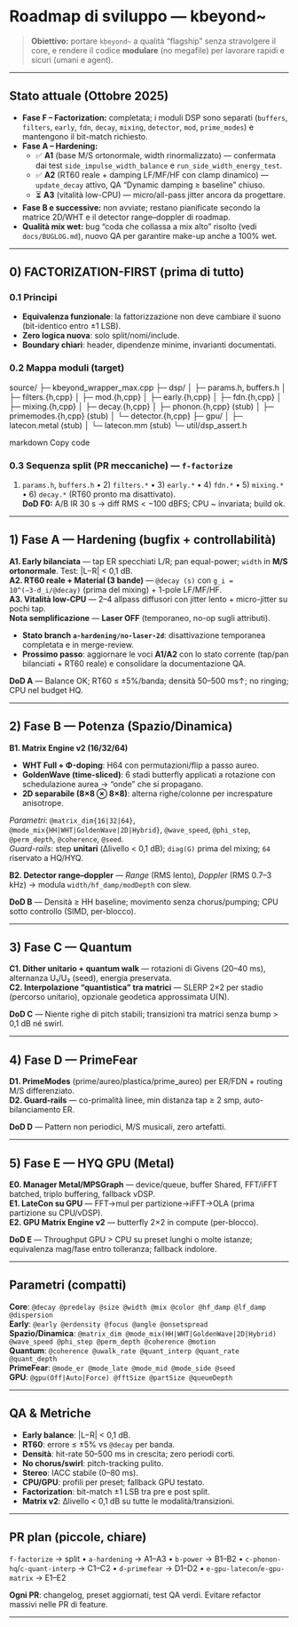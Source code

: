 # Roadmap di sviluppo — kbeyond~

> **Obiettivo:** portare `kbeyond~` a qualità “flagship” senza stravolgere il core, e rendere il codice **modulare** (no megafile) per lavorare rapidi e sicuri (umani e agent).

---

## Stato attuale (Ottobre 2025)

- **Fase F – Factorization:** completata; i moduli DSP sono separati (`buffers`, `filters`, `early`, `fdn`, `decay`, `mixing`, `detector`, `mod`, `prime_modes`) e mantengono il bit-match richiesto.
- **Fase A – Hardening:**
  - ✅ **A1** (base M/S ortonormale, width rinormalizzato) — confermata dai test `side_impulse_width_balance` e `run_side_width_energy_test`.
  - ✅ **A2** (RT60 reale + damping LF/MF/HF con clamp dinamico) — `update_decay` attivo, QA “Dynamic damping ≥ baseline” chiuso.
  - ⏳ **A3** (vitalità low-CPU) — micro/all-pass jitter ancora da progettare.
- **Fase B e successive:** non avviate; restano pianificate secondo la matrice 2D/WHT e il detector range–doppler di roadmap.
- **Qualità mix wet:** bug “coda che collassa a mix alto” risolto (vedi `docs/BUGLOG.md`), nuovo QA per garantire make-up anche a 100% wet.

---

## 0) FACTORIZATION-FIRST (prima di tutto)

### 0.1 Principi
- **Equivalenza funzionale**: la fattorizzazione non deve cambiare il suono (bit-identico entro ±1 LSB).
- **Zero logica nuova**: solo split/nomi/include.
- **Boundary chiari**: header, dipendenze minime, invarianti documentati.

### 0.2 Mappa moduli (target)
source/
├─ kbeyond_wrapper_max.cpp
├─ dsp/
│ ├─ params.h, buffers.h
│ ├─ filters.{h,cpp}
│ ├─ mod.{h,cpp}
│ ├─ early.{h,cpp}
│ ├─ fdn.{h,cpp}
│ ├─ mixing.{h,cpp}
│ ├─ decay.{h,cpp}
│ ├─ phonon.{h,cpp} (stub)
│ ├─ primemodes.{h,cpp} (stub)
│ └─ detector.{h,cpp}
├─ gpu/
│ ├─ latecon.metal (stub)
│ └─ latecon.mm (stub)
└─ util/dsp_assert.h

markdown
Copy code

### 0.3 Sequenza split (PR meccaniche) — `f-factorize`
1) `params.h`, `buffers.h` • 2) `filters.*` • 3) `early.*` • 4) `fdn.*` • 5) `mixing.*` • 6) `decay.*` (RT60 pronto ma disattivato).  
**DoD F0:** A/B IR 30 s → diff RMS < −100 dBFS; CPU ~ invariata; build ok.

---

## 1) Fase A — Hardening (bugfix + controllabilità)

**A1. Early bilanciata** — tap ER specchiati L/R; pan equal-power; `width` in **M/S ortonormale**. Test: |L−R| < 0,1 dB.  
**A2. RT60 reale + Material (3 bande)** — `@decay (s)` con `g_i = 10^(−3·d_i/@decay)` (prima del mixing) + 1-pole LF/MF/HF.  
**A3. Vitalità low-CPU** — 2–4 allpass diffusori con jitter lento + micro-jitter su pochi tap.  
**Nota semplificazione** — **Laser OFF** (temporaneo, no-op sugli attributi).
  - **Stato branch `a-hardening/no-laser-2d`**: disattivazione temporanea completata e in merge-review.
  - **Prossimo passo**: aggiornare le voci **A1/A2** con lo stato corrente (tap/pan bilanciati + RT60 reale) e consolidare la documentazione QA.

**DoD A** — Balance OK; RT60 ≤ ±5%/banda; densità 50–500 ms↑; no ringing; CPU nel budget HQ.

---

## 2) Fase B — Potenza (Spazio/Dinamica)

**B1. Matrix Engine v2 (16/32/**64**)**
- **WHT Full + Φ-doping**: H64 con permutazioni/flip a passo aureo.
- **GoldenWave (time-sliced)**: 6 stadi butterfly applicati a rotazione con schedulazione aurea → “onde” che si propagano.
- **2D separabile (8×8 ⊗ 8×8)**: alterna righe/colonne per increspature anisotrope.

*Parametri*: `@matrix_dim{16|32|64}`, `@mode_mix{HH|WHT|GoldenWave|2D|Hybrid}`, `@wave_speed`, `@phi_step`, `@perm_depth`, `@coherence`, `@seed`.  
*Guard-rails*: step **unitari** (Δlivello < 0,1 dB); `diag(G)` prima del mixing; `64` riservato a HQ/HYQ.

**B2. Detector range–doppler** — *Range* (RMS lento), *Doppler* (RMS 0.7–3 kHz) → modula `width/hf_damp/modDepth` con slew.

**DoD B** — Densità ≥ HH baseline; movimento senza chorus/pumping; CPU sotto controllo (SIMD, per-blocco).

---

## 3) Fase C — Quantum

**C1. Dither unitario + quantum walk** — rotazioni di Givens (20–40 ms), alternanza U₁/U₂ (seed), energia preservata.  
**C2. Interpolazione “quantistica” tra matrici** — SLERP 2×2 per stadio (percorso unitario), opzionale geodetica approssimata U(N).

**DoD C** — Niente righe di pitch stabili; transizioni tra matrici senza bump > 0,1 dB né swirl.

---

## 4) Fase D — PrimeFear

**D1. PrimeModes** (prime/aureo/plastica/prime_aureo) per ER/FDN + routing M/S differenziato.  
**D2. Guard-rails** — co-primalità linee, min distanza tap ≥ 2 smp, auto-bilanciamento ER.

**DoD D** — Pattern non periodici, M/S musicali, zero artefatti.

---

## 5) Fase E — HYQ GPU (Metal)

**E0. Manager Metal/MPSGraph** — device/queue, buffer Shared, FFT/iFFT batched, triplo buffering, fallback vDSP.  
**E1. LateCon su GPU** — FFT→mul per partizione→iFFT→OLA (prima partizione su CPU/vDSP).  
**E2. GPU Matrix Engine v2** — butterfly 2×2 in compute (per-blocco).

**DoD E** — Throughput GPU > CPU su preset lunghi o molte istanze; equivalenza mag/fase entro tolleranza; fallback indolore.

---

## Parametri (compatti)

**Core**: `@decay @predelay @size @width @mix @color @hf_damp @lf_damp @dispersion`  
**Early**: `@early @erdensity @focus @angle @onsetspread`  
**Spazio/Dinamica**: `@matrix_dim @mode_mix(HH|WHT|GoldenWave|2D|Hybrid) @wave_speed @phi_step @perm_depth @coherence @motion`  
**Quantum**: `@coherence @uwalk_rate @quant_interp @quant_rate @quant_depth`  
**PrimeFear**: `@mode_er @mode_late @mode_mid @mode_side @seed`  
**GPU**: `@gpu(Off|Auto|Force) @fftSize @partSize @queueDepth`

---

## QA & Metriche

- **Early balance**: |L−R| < 0,1 dB.  
- **RT60**: errore ≤ ±5% vs `@decay` per banda.  
- **Densità**: hit-rate 50–500 ms in crescita; zero periodi corti.  
- **No chorus/swirl**: pitch-tracking pulito.  
- **Stereo**: IACC stabile (0–80 ms).  
- **CPU/GPU**: profili per preset; fallback GPU testato.  
- **Factorization**: bit-match ±1 LSB tra pre e post split.  
- **Matrix v2**: Δlivello < 0,1 dB su tutte le modalità/transizioni.

---

## PR plan (piccole, chiare)

`f-factorize` → split • `a-hardening` → A1–A3 • `b-power` → B1–B2 • `c-phonon-hq`/`c-quant-interp` → C1–C2 • `d-primefear` → D1–D2 • `e-gpu-latecon`/`e-gpu-matrix` → E1–E2

**Ogni PR**: changelog, preset aggiornati, test QA verdi. Evitare refactor massivi nelle PR di feature.

---
